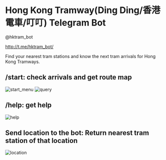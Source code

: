 # Hong Kong Tramway(Ding Ding/香港電車/叮叮) Telegram Bot
@hktram_bot

<http://t.me/hktram_bot/>

Find your nearest tram stations and know the next tram arrivals for Hong Kong Tramways.



## /start: check arrivals and get route map

![start_menu](https://user-images.githubusercontent.com/15364387/30145874-0dbdf0a0-93c7-11e7-80d0-980e7f5827cb.png)
![query](https://user-images.githubusercontent.com/15364387/30145588-ca884aa8-93c4-11e7-9e71-8aba6e2aa8ce.png)

## /help: get help

 ![help](https://user-images.githubusercontent.com/15364387/30145600-ec68006e-93c4-11e7-99b9-9891c8be27f8.png)

## Send location to the bot: Return nearest tram station of that location

 ![location](https://user-images.githubusercontent.com/15364387/30145547-8d244220-93c4-11e7-99cc-75106355c3dd.png)
